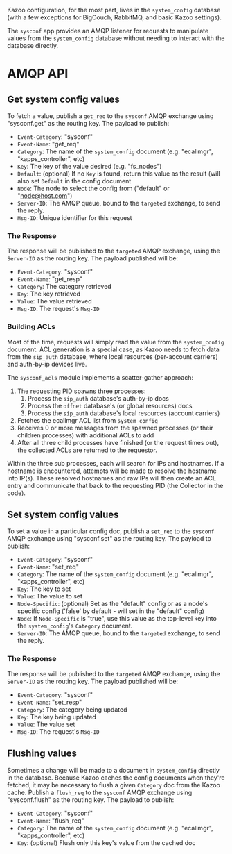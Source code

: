 
Kazoo configuration, for the most part, lives in the `system_config` database (with a few exceptions for BigCouch, RabbitMQ, and basic Kazoo settings).

The `sysconf` app provides an AMQP listener for requests to manipulate values from the `system_config` database without needing to interact with the database directly.

# AMQP API

## Get system config values

To fetch a value, publish a `get_req` to the `sysconf` AMQP exchange using "sysconf.get" as the routing key. The payload to publish:

* `Event-Category`: "sysconf"
* `Event-Name`: "get_req"
* `Category`: The name of the `system_config` document (e.g. "ecallmgr", "kapps_controller", etc)
* `Key`: The key of the value desired (e.g. "fs_nodes")
* `Default`: (optional) If no `Key` is found, return this value as the result (will also set `Default` in the config document
* `Node`: The node to select the config from ("default" or "node@host.com")
* `Server-ID`: The AMQP queue, bound to the `targeted` exchange, to send the reply.
* `Msg-ID`: Unique identifier for this request

### The Response

The response will be published to the `targeted` AMQP exchange, using the `Server-ID` as the routing key. The payload published will be:

* `Event-Category`: "sysconf"
* `Event-Name`: "get_resp"
* `Category`: The category retrieved
* `Key`: The key retrieved
* `Value`: The value retrieved
* `Msg-ID`: The request's `Msg-ID`

### Building ACLs

Most of the time, requests will simply read the value from the `system_config` document. ACL generation is a special case, as Kazoo needs to fetch data from the `sip_auth` database, where local resources (per-account carriers) and auth-by-ip devices live.

The `sysconf_acls` module implements a scatter-gather approach:

1. The requesting PID spawns three processes:
    1. Process the `sip_auth` database's auth-by-ip docs
    2. Process the `offnet` database's (or global resources) docs
    3. Process the `sip_auth` database's local resources (account carriers)
2. Fetches the ecallmgr ACL list from `system_config`
3. Receives 0 or more messages from the spawned processes (or their children processes) with additional ACLs to add
4. After all three child processes have finished (or the request times out), the collected ACLs are returned to the requestor.

Within the three sub processes, each will search for IPs and hostnames. If a hostname is encountered, attempts will be made to resolve the hostname into IP(s). These resolved hostnames and raw IPs will then create an ACL entry and communicate that back to the requesting PID (the Collector in the code).

## Set system config values

To set a value in a particular config doc, publish a `set_req` to the `sysconf` AMQP exchange using "sysconf.set" as the routing key. The payload to publish:

* `Event-Category`: "sysconf"
* `Event-Name`: "set_req"
* `Category`: The name of the `system_config` document (e.g. "ecallmgr", "kapps_controller", etc)
* `Key`: The key to set
* `Value`: The value to set
* `Node-Specific`: (optional) Set as the "default" config or as a node's specific config ('false' by default - will set in the "default" config)
* `Node`: If `Node-Specific` is "true", use this value as the top-level key into the `system_config`'s `Category` document.
* `Server-ID`: The AMQP queue, bound to the `targeted` exchange, to send the reply.

### The Response

The response will be published to the `targeted` AMQP exchange, using the `Server-ID` as the routing key. The payload published will be:

* `Event-Category`: "sysconf"
* `Event-Name`: "set_resp"
* `Category`: The category being updated
* `Key`: The key being updated
* `Value`: The value set
* `Msg-ID`: The request's `Msg-ID`

## Flushing values

Sometimes a change will be made to a document in `system_config` directly in the database. Because Kazoo caches the config documents when they're fetched, it may be necessary to flush a given `Category` doc from the Kazoo cache. Publish a `flush_req` to the `sysconf` AMQP exchange using "sysconf.flush" as the routing key. The payload to publish:

* `Event-Category`: "sysconf"
* `Event-Name`: "flush_req"
* `Category`: The name of the `system_config` document (e.g. "ecallmgr", "kapps_controller", etc)
* `Key`: (optional) Flush only this key's value from the cached doc
